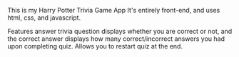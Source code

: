 This is my Harry Potter Trivia Game App
It's entirely front-end, and uses html, css, and javascript.

Features
answer trivia question
displays whether you are correct or not, and the correct answer
displays how many correct/incorrect answers you had upon completing quiz.
Allows you to restart quiz at the end.
